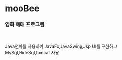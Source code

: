 # mooBee

<h3>영화 예매 프로그램</h3>
<br>
<br>
Java언어를 사용하여 JavaFx,JavaSwing,Jsp UI를 구현하고 MySql,HideSql,tomcat 사용
